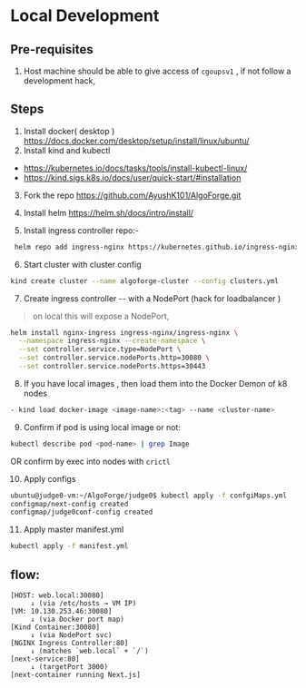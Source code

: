 # Local Development

## Pre-requisites
1. Host machine should be able to give access of `cgoupsv1` , if not follow a 
development hack, 


## Steps
1. Install docker( desktop ) https://docs.docker.com/desktop/setup/install/linux/ubuntu/
2. Install kind and kubectl 
  - https://kubernetes.io/docs/tasks/tools/install-kubectl-linux/  
  - https://kind.sigs.k8s.io/docs/user/quick-start/#installation

3. Fork the repo https://github.com/AyushK101/AlgoForge.git

4. Install helm  https://helm.sh/docs/intro/install/
5. Install ingress controller repo:-
```bash
 helm repo add ingress-nginx https://kubernetes.github.io/ingress-nginx 
```


6. Start cluster with cluster config
```bash
kind create cluster --name algoforge-cluster --config clusters.yml
```


7. Create ingress controller -- with a NodePort (hack for loadbalancer )
> on local this will expose a NodePort, 
```bash
helm install nginx-ingress ingress-nginx/ingress-nginx \
  --namespace ingress-nginx --create-namespace \
  --set controller.service.type=NodePort \
  --set controller.service.nodePorts.http=30080 \
  --set controller.service.nodePorts.https=30443
```

8. If you have local images , then load them into the Docker Demon of k8 nodes
```bash
- kind load docker-image <image-name>:<tag> --name <cluster-name>
```

9. Confirm if pod is using local image or not:
```bash
kubectl describe pod <pod-name> | grep Image
```
OR   confirm by exec into nodes with `crictl` 

10. Apply configs 
```bash
ubuntu@judge0-vm:~/AlgoForge/judge0$ kubectl apply -f confgiMaps.yml 
configmap/next-config created
configmap/judge0conf-config created

```

11. Apply master manifest.yml
```bash
kubectl apply -f manifest.yml
```
## flow: 
```
[HOST: web.local:30080]
     ↓ (via /etc/hosts → VM IP)
[VM: 10.130.253.46:30080]
     ↓ (via Docker port map)
[Kind Container:30080]
     ↓ (via NodePort svc)
[NGINX Ingress Controller:80]
     ↓ (matches `web.local` + `/`)
[next-service:80]
     ↓ (targetPort 3000)
[next-container running Next.js]
```

